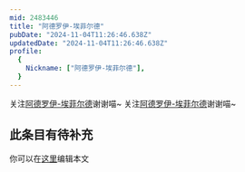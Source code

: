 ```yaml
---
mid: 2483446
title: "阿德罗伊-埃菲尔德"
pubDate: "2024-11-04T11:26:46.638Z"
updatedDate: "2024-11-04T11:26:46.638Z"
profile:
  {
    Nickname: ["阿德罗伊-埃菲尔德"],
  }
---
```


关注[阿德罗伊-埃菲尔德](https://space.bilibili.com/2483446)谢谢喵~ 关注[阿德罗伊-埃菲尔德](https://space.bilibili.com/2483446)谢谢喵~

## 此条目有待补充
你可以在[这里](https://github.com/Yuhanawa/VTuber.ICU-Content/edit/master/v/阿德罗伊-埃菲尔德/index.md)编辑本文
